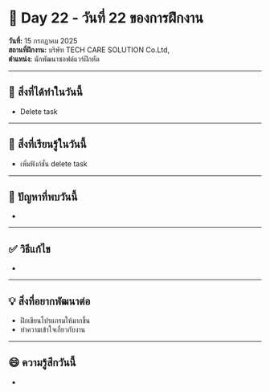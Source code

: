 # 📅 Day 22 - วันที่ 22 ของการฝึกงาน
**วันที่:** 15 กรกฎาคม 2025  
**สถานที่ฝึกงาน:** บริษัท TECH CARE SOLUTION Co.Ltd,  
**ตำแหน่ง:** นักพัฒนาซอฟต์แวร์ฝึกหัด


---

## 📝 สิ่งที่ได้ทำในวันนี้
- Delete task

  
  


---

## 🎯 สิ่งที่เรียนรู้ในวันนี้ 
- เพิ่มฟังก์ชั่น delete task




---

## 🤔 ปัญหาที่พบวันนี้
- 




---

## ✅ วิธีแก้ไข
-



---

## 💡 สิ่งที่อยากพัฒนาต่อ
- ฝึกเขียนโปรแกรมให้มากขึ้น
- ทำความเข้าใจเกี่ยวกับงาน



---

## 😄 ความรู้สึกวันนี้
- 
